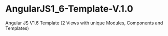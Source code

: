 # AngularJS1_6-Template-V.1.0
Angular JS V1.6 Template (2 Views with unique Modules, Components and Templates) 
